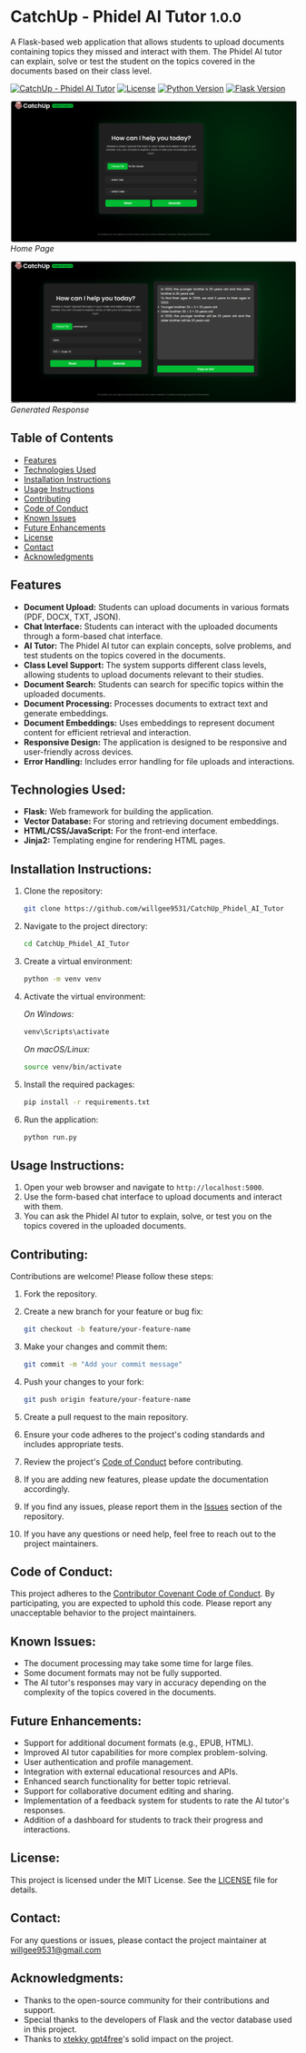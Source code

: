 # CatchUp - Phidel AI Tutor <small>1.0.0</small>

A Flask-based web application that allows students to upload documents containing topics they missed and interact with them. The Phidel AI tutor can explain, solve or test the student on the topics covered in the documents based on their class level.

[![CatchUp - Phidel AI Tutor](https://img.shields.io/badge/CatchUp-Phidel_AI_Tutor-blue.svg)](https://github.com/willgee9531/CatchUp_Phidel_AI_Tutor)
[![License](https://img.shields.io/badge/license-MIT-blue.svg)](LICENSE)
[![Python Version](https://img.shields.io/badge/python-3.8%2B-blue.svg)](https://www.python.org/)
[![Flask Version](https://img.shields.io/badge/flask-2.0.1-blue.svg)](https://flask.palletsprojects.com/)

![CatchUp - Phidel AI Tutor Home](static/img/CatchUp_home.PNG)
_Home Page_

![CatchUp - Phidel AI Tutor Generated](static/img/CatchUp_generated.PNG)
_Generated Response_

## Table of Contents

- [Features](#features)
- [Technologies Used](#technologies-used)
- [Installation Instructions](#installation-instructions)
- [Usage Instructions](#usage-instructions)
- [Contributing](#contributing)
- [Code of Conduct](#code-of-conduct)
- [Known Issues](#known-issues)
- [Future Enhancements](#future-enhancements)
- [License](#license)
- [Contact](#contact)
- [Acknowledgments](#acknowledgments)

## Features

- **Document Upload:** Students can upload documents in various formats (PDF, DOCX, TXT, JSON).
- **Chat Interface:** Students can interact with the uploaded documents through a form-based chat interface.
- **AI Tutor:** The Phidel AI tutor can explain concepts, solve problems, and test students on the topics covered in the documents.
- **Class Level Support:** The system supports different class levels, allowing students to upload documents relevant to their studies.
- **Document Search:** Students can search for specific topics within the uploaded documents.
- **Document Processing:** Processes documents to extract text and generate embeddings.
- **Document Embeddings:** Uses embeddings to represent document content for efficient retrieval and interaction.
- **Responsive Design:** The application is designed to be responsive and user-friendly across devices.
- **Error Handling:** Includes error handling for file uploads and interactions.

## Technologies Used:

- **Flask:** Web framework for building the application.
- **Vector Database:** For storing and retrieving document embeddings.
- **HTML/CSS/JavaScript:** For the front-end interface.
- **Jinja2:** Templating engine for rendering HTML pages.

## Installation Instructions:

1. Clone the repository:

   ```bash
   git clone https://github.com/willgee9531/CatchUp_Phidel_AI_Tutor
   ```

2. Navigate to the project directory:
   ```bash
   cd CatchUp_Phidel_AI_Tutor
   ```
3. Create a virtual environment:
   ```bash
   python -m venv venv
   ```
4. Activate the virtual environment:

   _On Windows:_

   ```bash
   venv\Scripts\activate
   ```

   _On macOS/Linux:_

   ```bash
   source venv/bin/activate
   ```

5. Install the required packages:
   ```bash
   pip install -r requirements.txt
   ```
6. Run the application:
   ```bash
   python run.py
   ```

## Usage Instructions:

1. Open your web browser and navigate to `http://localhost:5000`.
2. Use the form-based chat interface to upload documents and interact with them.
3. You can ask the Phidel AI tutor to explain, solve, or test you on the topics covered in the uploaded documents.

## Contributing:

Contributions are welcome! Please follow these steps:

1. Fork the repository.
2. Create a new branch for your feature or bug fix:

   ```bash
   git checkout -b feature/your-feature-name
   ```

3. Make your changes and commit them:
   ```bash
   git commit -m "Add your commit message"
   ```
4. Push your changes to your fork:
   ```bash
   git push origin feature/your-feature-name
   ```
5. Create a pull request to the main repository.
6. Ensure your code adheres to the project's coding standards and includes appropriate tests.
7. Review the project's [Code of Conduct](CODE_OF_CONDUCT.md) before contributing.
8. If you are adding new features, please update the documentation accordingly.
9. If you find any issues, please report them in the [Issues](https://github.com/willgee9531/CatchUp_Phidel_AI_Tutor/issues) section of the repository.
10. If you have any questions or need help, feel free to reach out to the project maintainers.

## Code of Conduct:

This project adheres to the [Contributor Covenant Code of Conduct](CODE_OF_CONDUCT.md).
By participating, you are expected to uphold this code. Please report any unacceptable behavior to the project maintainers.

## Known Issues:

- The document processing may take some time for large files.
- Some document formats may not be fully supported.
- The AI tutor's responses may vary in accuracy depending on the complexity of the topics covered in the documents.

## Future Enhancements:

- Support for additional document formats (e.g., EPUB, HTML).
- Improved AI tutor capabilities for more complex problem-solving.
- User authentication and profile management.
- Integration with external educational resources and APIs.
- Enhanced search functionality for better topic retrieval.
- Support for collaborative document editing and sharing.
- Implementation of a feedback system for students to rate the AI tutor's responses.
- Addition of a dashboard for students to track their progress and interactions.

## License:

This project is licensed under the MIT License. See the [LICENSE](LICENSE) file for details.

## Contact:

For any questions or issues, please contact the project maintainer at [willgee9531@gmail.com](mailto:willgee9531@gmail.com)

## Acknowledgments:

- Thanks to the open-source community for their contributions and support.
- Special thanks to the developers of Flask and the vector database used in this project.
- Thanks to [xtekky gpt4free](https://github.com/xtekky/gpt4free)'s solid impact on the project.

